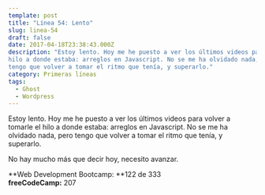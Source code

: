 ```yaml
---
template: post
title: "Línea 54: Lento"
slug: linea-54
draft: false
date: 2017-04-18T23:38:43.000Z
description: "Estoy lento. Hoy me he puesto a ver los últimos videos para volver a tomarle el
hilo a donde estaba: arreglos en Javascript. No se me ha olvidado nada, pero
tengo que volver a tomar el ritmo que tenía, y superarlo."
category: Primeras líneas
tags:
  - Ghost
  - Wordpress
---
```

Estoy lento. Hoy me he puesto a ver los últimos videos para volver a tomarle el hilo a donde estaba: arreglos en Javascript. No se me ha olvidado nada, pero tengo que volver a tomar el ritmo que tenía, y superarlo.

 No hay mucho más que decir hoy, necesito avanzar.

 **Web Development Bootcamp: **122 de 333  
 **freeCodeCamp:** 207

 
